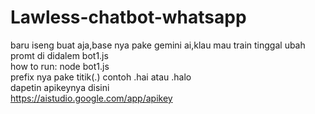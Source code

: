 # Lawless-chatbot-whatsapp
baru iseng buat aja,base nya pake gemini ai,klau mau train tinggal ubah promt di didalem bot1.js  
how to run:
node bot1.js  
prefix nya pake titik(.) contoh .hai atau .halo  
dapetin apikeynya disini   
https://aistudio.google.com/app/apikey
